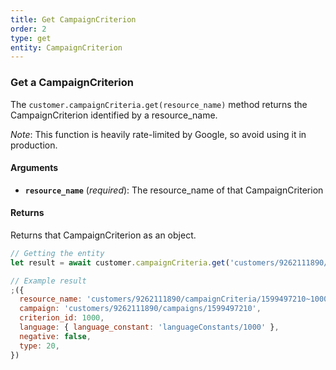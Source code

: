 ```yaml
---
title: Get CampaignCriterion
order: 2
type: get
entity: CampaignCriterion
---
```


### Get a CampaignCriterion

The `customer.campaignCriteria.get(resource_name)` method returns the CampaignCriterion identified by a resource_name.

_Note_: This function is heavily rate-limited by Google, so avoid using it in production.

#### Arguments

- **`resource_name`** (_required_): The resource_name of that CampaignCriterion

#### Returns

Returns that CampaignCriterion as an object.

```javascript
// Getting the entity
let result = await customer.campaignCriteria.get('customers/9262111890/campaignCriteria/1599497210~1000')
```

```javascript
// Example result
;({
  resource_name: 'customers/9262111890/campaignCriteria/1599497210~1000',
  campaign: 'customers/9262111890/campaigns/1599497210',
  criterion_id: 1000,
  language: { language_constant: 'languageConstants/1000' },
  negative: false,
  type: 20,
})
```

